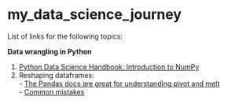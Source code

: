 # my_data_science_journey
List of links for the following topics:

**Data wrangling in Python**  
  1. [Python Data Science Handbook: Introduction to NumPy](https://jakevdp.github.io/PythonDataScienceHandbook/02.00-introduction-to-numpy.html)
  2. Reshaping dataframes:  
    - [The Pandas docs are great for understanding pivot and melt](https://pandas.pydata.org/pandas-docs/stable/user_guide/reshaping.html)  
    - [Common mistakes](https://nikgrozev.com/2015/07/01/reshaping-in-pandas-pivot-pivot-table-stack-and-unstack-explained-with-pictures/)

